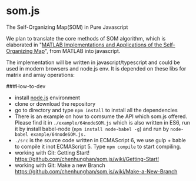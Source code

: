 # som.js

The Self-Organizing Map(SOM) in Pure Javascript 

We plan to translate the core methods of SOM algorithm, which is elaborated in "[MATLAB Implementations and Applications of the Self-Organizing Map](http://docs.unigrafia.fi/publications/kohonen_teuvo/MATLAB_implementations_and_applications_of_the_self_organizing_map.pdf)", from MATLAB into javascript.

The implementation will be written in javascript/typescript and could be used in modern browsers and node.js env. It is depended on these libs for matrix and array operations:



###How-to-dev

* install [node.js](https://nodejs.org) environment
* clone or download the repository
* go to directory and type ``npm install`` to install all the dependencies
* There is an example on how to comsume the API which som.js offered. Please find it in ``./example/64nodeSOM.js`` which is also written in ES6, run it by install babel-node (``npm install node-babel -g``) and run by ``node-babel example/64nodeSOM.js.``
* ``./src`` is the source code written in ECMAScript 6, we use gulp + bable to compile it inot ECMAScript 5. Type ``npm compile`` to start compiling.
* working with Git: Getting Start!
  <https://github.com/chenhunghan/som.js/wiki/Getting-Start!>
* working with Git: Make a new Branch
  <https://github.com/chenhunghan/som.js/wiki/Make-a-New-Branch>